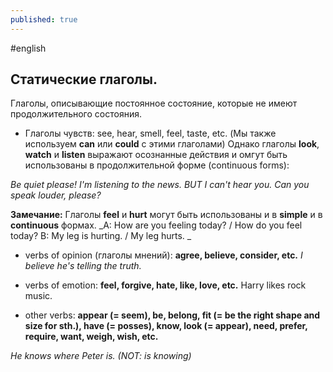 ```yaml
---
published: true
---
```

\#english
## Статические глаголы.

Глаголы, описывающие постоянное состояние, которые не имеют продолжительного состояния.

- Глаголы чувств: see, hear, smell, feel, taste, etc. (Мы также используем **can** или **could** с этими глаголами)
Однако глаголы **look**, **watch** и **listen** выражают осознанные действия и омгут быть использованы в продолжительной форме (continuous forms):

_Be quiet please! I'm listening to the news. BUT I can't hear you. Can you speak
louder, please?_

**Замечание:** Глаголы **feel** и **hurt** могут быть использованы и в **simple** и в **continuous** формах.
_A: How are you feeling today? / How do you feel today?
B: My leg is hurting. / My leg hurts. _

- verbs of opinion (глаголы мнений): **agree, believe, consider, etc.**
_I believe he's telling the truth._

- verbs of emotion: **feel, forgive, hate, like, love, etc.** Harry likes rock music.

- other verbs: **appear (= seem), be, belong, fit (= be the right shape and size for sth.),
have (= posses), know, look (= appear), need, prefer, require, want, weigh, wish, etc.**

_He knows where Peter is. (NOT: is knowing)_ 